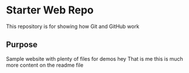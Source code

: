 # Starter Web Repo

This repository is for showing how Git and GitHub work

## Purpose

Sample website with plenty of files for demos
hey 
That is me
this is much more content on the readme file